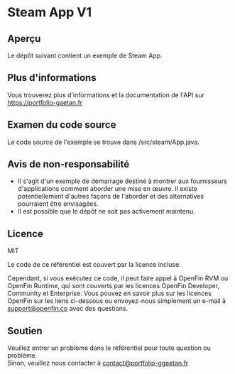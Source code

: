 # Steam App V1

## Aperçu
Le dépôt suivant contient un exemple de Steam App.

## Plus d'informations
Vous trouverez plus d'informations et la documentation de l'API sur https://portfolio-gaetan.fr

## Examen du code source
Le code source de l'exemple se trouve dans /src/steam/App.java.

## Avis de non-responsabilité
* Il s'agit d'un exemple de démarrage destiné à montrer aux fournisseurs d'applications comment aborder une mise en œuvre. Il existe potentiellement d'autres façons de l'aborder et des alternatives pourraient être envisagées.
* Il est possible que le dépôt ne soit pas activement maintenu.

## Licence
MIT

Le code de ce référentiel est couvert par la licence incluse.

Cependant, si vous exécutez ce code, il peut faire appel à OpenFin RVM ou OpenFin Runtime, qui sont couverts par les licences OpenFin Developer, Community et Enterprise. Vous pouvez en savoir plus sur les licences OpenFin sur les liens ci-dessous ou envoyez-nous simplement un e-mail à support@openfin.co avec des questions.

## Soutien
Veuillez entrer un problème dans le référentiel pour toute question ou problème.
<br> Sinon, veuillez nous contacter à contact@portfolio-ggaetan.fr